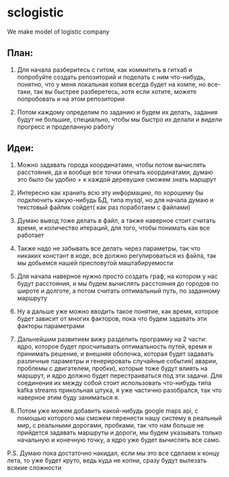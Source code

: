 # sclogistic
We make model of logistic company 


## План: 

1) Для начала разберитесь с гитом, как коммитить в гитхаб и попробуйте создать репозиторий и поделать с ним что-нибудь, понятно, что у меня локальная копия всегда будет на компе, но все-таки, так вы быстрее разберетесь, хотя если хотите, можете попробовать и на этом репозитории

2) Потом каждому определим по заданию и будем их делать, задания будут не большие, специально, чтобы мы быстро их делали и видели прогресс и проделанную работу

## Идеи: 

1) Можно задавать города координатами, чтобы потом вычислять расстояния, да и вообще все точки отечать координатами, думаю это было бы удобно + к каждой деревушке сможем знать маршрут

2) Интересно как хранить всю эту информацию, по хорошему бы подключить какую-нибудь БД, типа mysql, но для начала думаю и текстовый файлик сойдет( как раз поработаем с файлами)

3) Думаю вывод тоже делать в файл, а также наверное стоит считать время, и количество итераций, для того, чтобы понимать как все работает

4) Также надо не забывать все делать через параметры, так что никаких констант в коде, все должно регулироваться из файла, так мы добьемся нашей пресловутой маштабируемости

5) Для начала наверное нужно просто создать граф, на котором у нас будут расстояния, и мы будем вычислять расстояния до городов по широте и долготе, а потом считать оптимальный путь, по заданному маршруту

6) Ну а дальше уже можно вводить такое понятие, как время, которое будет зависит от многих факторов, пока что будем задавать эти факторы параметрами

7) Дальнейшим развитием вижу разделить программу на 2 части: ядро, которое будет просчитывать оптимальность путей, время и принимать решение, и внешняя оболочка, которая будет задавать различные параметры и генерировать случайные события( аварии, проблемы с двигателем, пробки), которые тоже будут влиять на маршрут, и ядро должно будет перестраиваться под эти задачи. Для соединения их между собой стоит использовать что-нибудь типа kafka streams прикольная штука, я уже частично разобрался, так что наверное этим буду заниматься я. 

8) Потом уже можем добавить какой-нибудь google maps api, с помощью которого мы сможем перенести нашу систему в реальный мир, с реальными дорогами, пробками, так что нам больше не прийдется задавать маршруты и дороги, мы будем указывать только начальную и конечную точку, а ядро уже будет вычислять все само. 

P.S. Думаю пока достаточно накидал, если мы это все сделаем к концу лета, то уже будет круто, ведь куда не копни, сразу будут вылезать всякие сложности
